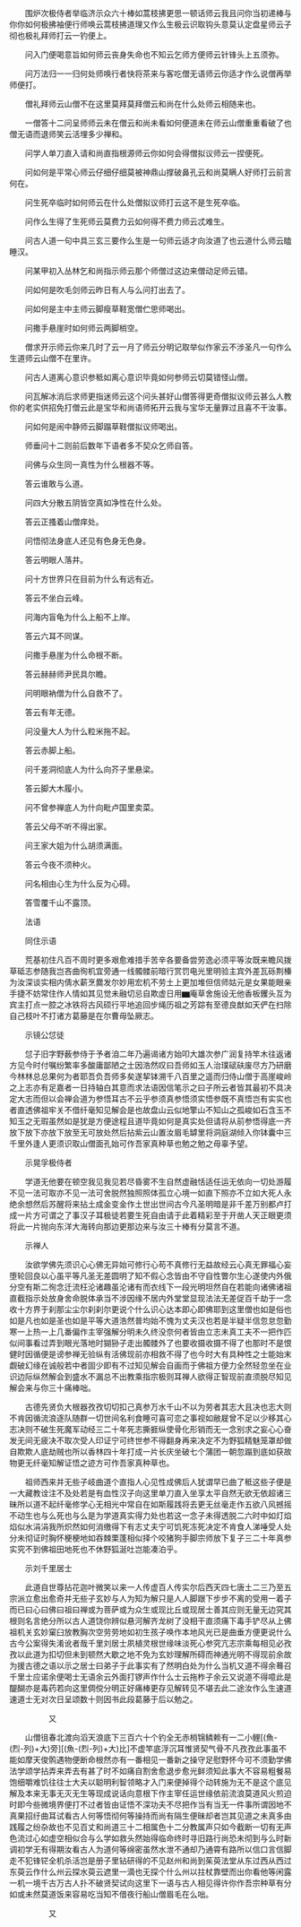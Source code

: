 <!-- { "loadSidebar": true } -->
　　围炉次极侍者举临济示众六十棒如蒿枝拂更思一顿话师云我且问你当初递棒与你你如何极拂袖便行师唤云蒿枝拂道理又作么生极云识取钩头意莫认定盘星师云子彻也极礼拜师打云一钓便上。

　　问入门便喝意旨如何师云丧身失命也不知云乞师方便师云针锋头上五须弥。

　　问万法归一一归何处师唤行者快将茶来与客吃僧无语师云你适才作么说僧再举师便打。

　　僧礼拜师云山僧不在这里莫拜莫拜僧云和尚在什么处师云相随来也。

　　一僧答十二问呈师师云未在僧云和尚未看如何便道未在师云山僧重重看破了也僧无语而退师笑云活埋多少禅和。

　　问学人单刀直入请和尚直指根源师云你如何会得僧拟议师云一捏便死。

　　问如何是平常心师云仔细仔细莫被神鼎山撑破鼻孔云和尚莫瞒人好师打云前言何在。

　　问生死卒临时如何师云在什么处僧拟议师打云这不是生死卒临。

　　问作么生得了生死师云莫费力云如何得不费力师云忒难生。

　　问古人道一句中具三玄三要作么生是一句师云适才向汝道了也云道什么师云瞌睡汉。

　　问某甲初入丛林乞和尚指示师云那个师僧过这边来僧动足师云错。

　　问如何是吹毛剑师云昨日有人与么问打出去了。

　　问如何是主中主师云脚瘦草鞋宽僧伫思师喝出。

　　问撒手悬崖时如何师云两脚梢空。

　　僧求开示师云你来几时了云一月了师云分明记取举似作家云不涉圣凡一句作么生道师云山僧不在里许。

　　问古人道离心意识参秪如离心意识毕竟如何参师云切莫错怪山僧。

　　问瓦解冰消后求师更指迷师云这个问头甚好山僧答得更奇僧拟议师云甚么人教你的老实供招免打僧云此是宝华和尚语师拓开云我与宝华无量罪过且喜不干汝事。

　　问如何是闹中静师云脚蹋草鞋僧拟议师喝出。

　　师垂问十二则前后数年下语者多不契众乞师自答。

　　问佛与众生同一真性为什么根器不等。

　　答云谁敢与么道。

　　问四大分散五阴皆空真如净性在什么处。

　　答云正搔着山僧痒处。

　　问悟彻法身底人还见有色身无色身。

　　答云明眼人落井。

　　问十方世界只在目前为什么有远有近。

　　答云不坐白云峰。

　　问海内盲龟为什么上船不上岸。

　　答云六耳不同谋。

　　问撒手悬崖为什么命根不断。

　　答云赫赫师尹民具尔瞻。

　　问明眼衲僧为什么自救不了。

　　答云有年无德。

　　问没量大人为什么粒米拖不起。

　　答云赤脚上船。

　　问千差洞彻底人为什么向芥子里悬梁。

　　答云脚大木履小。

　　问不曾参禅底人为什向毗卢国里卖菜。

　　答云父母不听不得出家。

　　问王家大姐为什么胡须满面。

　　答云今夜不须种火。

　　问名相由心生为什么反为心碍。

　　答雪覆千山不露顶。

　　法语

　　同住示语

　　荒基初住凡百不周时更多艰愈难措手苦辛各要备尝劳逸必须平等汝既来瞻风拨草砥志参随我岂吝曲徇机宜旁通一线髑髅前暗行赏罚电光里明验主宾外差瓦砾荆榛为汝深谈实相内倩水薪烹爨发尔妙用宏机不劳土上更加堆但信师姑元是女果能眼亲手捷不妨常住作人情如其见觉未融切忌自欺虚日用▆庵草舍施设无他香板钁头互为宾主打点一腔之冰铁将古风硕行平地追回步绳历祖之芳踪有至德良猷如天俨在扫除自己枝叶不打诸方葛藤是在尔曹毋坠厥志。

　　示镜公怤徒

　　怤子旧字野薮参侍于予者洎二年乃遍谒诸方始叩大雄次参广润复持竿木往返诸方见今时付嘱纷繁率多酸庸鄙陋之士因浩然叹曰吾师如玉人治璞碔砆废尽方乃研磨今林林总总果何为者耶吾负吾师多矣遂挈钵溯千八百里之遥而归侍山僧于高崖峻岭之上志亦有足嘉者一日持轴白其意而求法语因信笔示之曰子所云者皆其最初不具决定大志而但以会禅会道为参悟耳古不云乎参须真参悟须实悟参既不真悟岂有实实也者直透佛祖牢关不借纤毫知见解会是也故盘山云似地擎山不知山之孤峻如石含玉不知玉之无瑕虽然如是犹是方便途程且道毕竟如何是真实处但请将从前参悟得底一齐放下放下亦放下放至无可放处然后拈紫云山置汝眉毛罅里将洞庭湖倾入你钵囊中三千里外逢人更须识取山僧面孔始可作吾家真种草也勉之勉之毋辜予望。

　　示晃孚极侍者

　　学道无他要在顿空我见我见若尽昏雾不生自然虚融恬适任运无依向一切处游履不见一法可取亦不见一法可舍脱然独照照体孤立心境一如直下照亦不立如大死人永绝余想然后苏醒将来拈土成金变金作土世出世间古今凡圣明暗是非千差万别都卢打成一片方可谓之了事汉子耳极徒若要生死自由请于此着精彩至于开凿人天正眼更须将此一片抛向东洋大海转向那边更那边来与汝三十棒有分莫言不道。

　　示禅人

　　汝欲学佛先须识心心佛无异始可修行心苟不真修行无益故经云心真无罪福心妄堕轮回良以心虽平等凡圣无差圆明了知不假心念皆由不守自性瞥尔生心遂使内外俄分空有斯二徇念迁流枉沦诸趣虽沦诸有而衣线下一段光明坦然自在若能向诸佛诸祖直截指示处放身舍命脱体承当不涉因缘不居内外堂堂显现法法无差促百千劫于一念收十方界于刹那尘尘尔刹刹尔更说个什么识心达本即心即佛耶到这里僧也如是俗也如是凡也如是圣也如是平等大道浩然普均始不愧为丈夫汉也若是半疑半信忽怠忽勤寒一上热一上几番偏作主宰强解分明未久终没奈何者皆由立志未真工夫不一把作匹似间事看过弄到眼光落地时猢狲子走出髑髅外了也要收摄收摄不得了也那时不是恨健时因循便是谤参禅无验纵有活佛现前亦相救不得了也今时大有具种性之士能始末觑破幻缘在诚般若中者固少即有不过知见解会自画而于佛祖方便力全然轻忽坐在业识边际纵然解会到盛水不漏总不出教乘指宗极则耳禅人欲得正智现前直须脱尽知见解会来与你三十痛棒咄。

　　古德先贤负大根器孜孜切切扣己真参万水千山不以为劳者其志大且决也志大则不肯因循流浪逐队随群一切世间名利食睡可喜可恋之事视如敝屣曾不足以少移其心志决则不破生死魔军动经三二十年死志撕捱纵使骨化形销而无一念别求之妄心心奋发无间无疲决不取次受人印证宁可终世参不得翻身再来决定不为野狐精魅笼罩却做自欺欺人底劫贼也所以香林四十年打成一片长庆坐破七个蒲团一朝忽蹋到底如获故物更无纤毫知解证悟之迹方可作吾家真种草也。

　　祖师西来并无些子岐曲道个直指人心见性成佛后人犹谓早已曲了秪这些子便是一大藏教诠注不及处若是有血性汉子向这里单刀直入坐享太平自然无欲无依超诸三昧所以道不起纤毫修学心无相光中常自在如斯履践将去更无丝毫走作五欲八风撼摇不动生也与么死也与么是为学道真实得力处也若这一念子未得透脱二六时中如灯焰焰似水涓涓我所炽然如何消缴得下有志丈夫宁可饥死冻死决定不肯食人涕唾受人处分未彻证时胸怀梗梗地如吞棘栗蓬相似择个咬猪狗手脚宗师放下复子三二十年真参实究不到佛祖田地死也不休野狐涎吐岂能凑泊乎。

　　示刘千里居士

　　此道自世尊拈花迦叶微笑以来一人传虚百人传实尔后西天四七唐土二三乃至五宗派立愈出愈奇并无些子玄妙与人为知为解只是人人脚跟下步步不离的受用一着子而已曰心曰佛曰祖曰禅或为菩萨或为众生或现比丘或现居士善其应则无量无边究其根则名言绝分所以古人道饶你辨似悬河解齐龙树了没相干直须痛下毒手铲尽从上佛祖机关玄妙窠臼放教胸次空劳劳地如初生孩子唤作本地风光已是曲垂方便更说什么古今公案得失淆讹者哉千里刘居士夙植灵根世缘味淡死心参究亢志宗乘每相见必孜孜以此道为扣切但未到顿然大歇之地不免为玄妙理解所碍而神通光明不得现前余故为援古德之语以示之居士曰弟子于此事实有了然明白处为什么当机又道不得余蓦召千里士应诺余便喝士无语余云外面打锣声作什么士云拖柞子余云又说道不得噫此是醍醐亦是毒药若向这里倜傥分明正好痛棒更存见解转见不堪去此二途汝作么生速道速道士无对次日呈颂数十则因书此段葛藤于后以勉之。

　　　　　又

　　山僧徂春北渡向滔天浪底下三百六十个钓全无赤梢锦鳞赖有一二小鲤[(魚-(烈-列)+大)旁][(魚-(烈-列)+大)比]不虚竿底浮沉耳惟贤契气骨不凡孜孜此事虽不能如摩天俊鹘遇物便断命根然亦有一番相见一番新之操守足慰野怀今可不须勤学佛法学颂学拈弄来弄去有甚了时不如痛自割舍愈退步愈光鲜须知此事大不容易粗餐易饱细嚼难饥往往士大夫以聪明利智领略才入门来便掉得个动转施为无不是这个底见解及本来无事无灭无生等现成说话向意根下作主宰任运世缘依前流浪莫道风火煎迫时即今些微境界便打不过者皆由证悟不深功夫不尽把作当有当无一件事所谓因地不真果招纡曲耳试看古人何等悟彻何等操持而尚有隔生便昧却者岂其见道之未真多由践履之纷杂故也不见百丈和尚道三十二相属色十二分教属声只如今截断一切有无声色流过心如虚空相似合与么学如救头然始得临命终时寻旧路行尚恐未彻到与么时新调初学无有得期汝看古人为道何等绵密虽然水泄不通却乃通霄有路所以信口言信脚走不犯锋铓全机杀活岂是册子里钻研得的不见赵州和尚到茱萸法堂从东过西从西过东萸云作什么州云探水萸云遮里一滴也无探个什么州以拄杖靠壁而出你看他等闲露一机一境千古万古人扑不破贤契试向这里下一语与古人相见得许你作吾宗种草有分如或未然莫道饭来容易吃当知不借夜行船山僧眉毛在么咄。

　　　　　又

